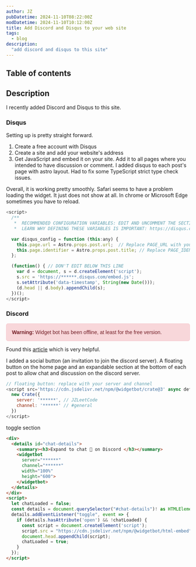 ```yaml
---
author: JZ
pubDatetime: 2024-11-10T08:22:00Z
modDatetime: 2024-11-10T10:12:00Z
title: Add Discord and Disqus to your web site
tags:
  - blog
description:
  "add discord and disqus to this site"
---
```



## Table of contents

## Description

I recently added Discord and Disqus to this site.

### Disqus

Setting up is pretty straight forward.

1. Create a free account with Disqus
2. Create a site and add your website's address
3. Get JavaScript and embed it on your site. Add it to all pages where you intended to have discussion or comment. I added disqus to each post's page with astro layout. Had to fix some TypeScript strict type check issues.

Overall, it is working pretty smoothly. Safari seems to have a problem loading the widget. It just does not show at all. In chrome or Microsoft Edge sometimes you have to reload.

```javascript
<script>
  /**
   *  RECOMMENDED CONFIGURATION VARIABLES: EDIT AND UNCOMMENT THE SECTION BELOW TO INSERT DYNAMIC VALUES FROM YOUR PLATFORM OR CMS.
   *  LEARN WHY DEFINING THESE VARIABLES IS IMPORTANT: https://disqus.com/admin/universalcode/#configuration-variables    */

  var disqus_config = function (this:any) {
    this.page.url = Astro.props.post.url;  // Replace PAGE_URL with your page's canonical URL variable
    this.page.identifier = Astro.props.post.title; // Replace PAGE_IDENTIFIER with your page's unique identifier variable
  };

  (function() { // DON'T EDIT BELOW THIS LINE
    var d = document, s = d.createElement('script');
    s.src = 'https://******.disqus.com/embed.js';
    s.setAttribute('data-timestamp', String(new Date()));
    (d.head || d.body).appendChild(s);
  })();
</script>
```

### Discord

<div class="warning-box">
    <strong>Warning:</strong> Widget bot has been offline, at least for the free version.
</div>

<style>
.warning-box {
    background-color: #f8d7da;
    color: #721c24;
    border: 1px solid #f5c6cb;
    padding: 15px;
    border-radius: 5px;
    font-family: Arial, sans-serif;
    margin: 10px 0;
}
</style>

Found this [article](https://davidbieber.com/snippets/2022-06-20-chat-by-tag/) which is very helpful.

I added a social button (an invitation to join the discord server). A floating button on the home page and an expandable section at the bottom of each post to allow chat and discussion on the discord server.

```javascript
// floating button: replace with your server and channel
<script src='https://cdn.jsdelivr.net/npm/@widgetbot/crate@3' async defer>
  new Crate({
    server: '******', // JZLeetCode
    channel: '******' // #general
  })
</script>
```

toggle section

```html
<div>
  <details id="chat-details">
    <summary><h3>Expand to chat 💬 on Discord </h3></summary>
    <widgetbot
      server="******"
      channel="******"
      width="100%"
      height="600">
    </widgetbot>
  </details>
</div>
<script>
  let chatLoaded = false;
  const details = document.querySelector("#chat-details")! as HTMLElement;
  details.addEventListener("toggle", event => {
    if (details.hasAttribute('open') && !chatLoaded) {
      const script = document.createElement('script');
      script.src = "https://cdn.jsdelivr.net/npm/@widgetbot/html-embed";
      document.head.appendChild(script);
      chatLoaded = true;
    }
  });
</script>
```
